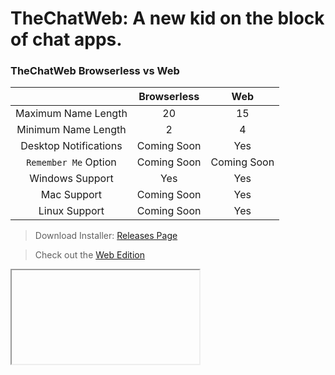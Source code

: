 # TheChatWeb: A new kid on the block of chat apps.

### TheChatWeb Browserless vs Web
<table>
   <thead>
      <tr>
         <th style="text-align:center"></th>
         <th style="text-align:center">Browserless</th>
         <th style="text-align:center">Web</th>
      </tr>
   </thead>
   <tbody>
      <tr>
         <td style="text-align:center">Maximum Name Length</td>
         <td style="text-align:center">20</td>
         <td style="text-align:center">15</td>
      </tr>
      <tr>
         <td style="text-align:center">Minimum Name Length</td>
         <td style="text-align:center">2</td>
         <td style="text-align:center">4</td>
      </tr>
      <tr>
         <td style="text-align:center">Desktop Notifications</td>
         <td style="text-align:center">Coming Soon</td>
         <td style="text-align:center">Yes</td>
      </tr>
      <tr>
         <td style="text-align:center"><code>Remember Me</code> Option</td>
         <td style="text-align:center">Coming Soon</td>
         <td style="text-align:center">Coming Soon</td>
      </tr>
      <tr>
         <td style="text-align:center">Windows Support</td>
         <td style="text-align:center">Yes</td>
         <td style="text-align:center">Yes</td>
      </tr>
      <tr>
         <td style="text-align:center">Mac Support</td>
         <td style="text-align:center">Coming Soon</td>
         <td style="text-align:center">Yes</td>
      </tr>
      <tr>
         <td style="text-align:center">Linux Support</td>
         <td style="text-align:center">Coming Soon</td>
         <td style="text-align:center">Yes</td>
      </tr>
   </tbody>
</table>

> Download Installer: [Releases Page](https://github.com/PixelOrangeDev/TheChatWeb-browserless/releases)

> Check out the [Web Edition](https://thechatweb.zapto.org)
<iframe href="http://thechatweb.zapto.org">Something went wrong!</iframe>
